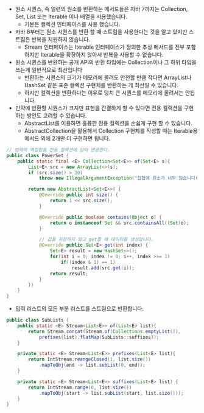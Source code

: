 * 원소 시퀀스, 즉 일련의 원소를 반환하는 메서드들은 자바 7까지는 Collection, Set, List 또는 Iterable 이나 배열을 사용했습니다. 
  * 기본은 컬렉션 인터페이스를 사용 했습니다. 
* 자바 8부터는 원소 시퀀스를 반환 할 때 스트림을 사용한다는 것을 알고 있지만 스트림은 반복을 지원하지 않습니다. 
  * Stream 인터페이스는 Iterable 인터페이스가 정의한 추상 메서드를 전부 포함하지만 Iterable을 확장하지 않아서 반복을 사용할 수 없습니다. 
* 원소 시퀀스를 반환하는 공개 API의 반환 타입에는 Collection이나 그 하위 타입을 쓰는게 일반적으로 최선입니다
  * 반환하는 시퀀스의 크기가 메모리에 올려도 안전할 만큼 작다면 ArrayList나 HashSet 같은 표준 컬렉션 구현체를 반환하는 게 최선일 수 있습니다.
  * 하지만 컬렉션을 반환하다는 이유로 덩치 큰 시퀀스를 메모리에 올려서는 안됩니다.
* 만약에 반환할 시퀀스가 크지만 표현을 간결하게 할 수 있다면 전용 컬렉션을 구현하는 방안도 고려할 수 있습니다. 
  * AbstractList를 이용하면 훌륭한 전용 컬렉션을 손쉽게 구현 할 수 있습니다. 
  * AbstractCollection을 활용해서 Collection 구현체를 작성할 때는 Iterable용 메서드 외에 2개만 더 구현하면 됩니다. 
```java
// 입력의 멱집합을 전용 컬렉션에 담아 반환한다. 
public class PowerSet {
    public static final <E> Collection<Set<E>> of(Set<E> s){
        List<E> src = new ArrayList<>(s);
        if (src.size() > 30)
            throw new IllegalArgumentException("집합에 원소가 너무 많습니다(최대 30개). : " + s);

        return new AbstractList<Set<E>>( {
            @Override public int size() {
                return 1 << src.size();
            }

            @Override public boolean contains(Object o) {
                return o instanceof Set && src.containsAll((Set)o);
            }

            // 값을 저장하지 않고 get할 때 데이터를 생성합니다. 
            @Override public Set<E> get(int index) {
                Set<E> result = new HashSet<>();
                for(int i = 0; index != 0; i++, index >>= 1)
                    if((index & 1) == 1)
                        result.add(src.get(i));
                return result;
            }
        })
    }
}
```

* 입력 리스트의 모든 부분 리스트를 스트림으로 반환합니다.
```java
public class SubLists {
    public static <E> Stream<List<E>> of(List<E> list){
        return Stream.concat(Stream.of(Collections.emptyList()),
            prefixes(list).flatMap(SubLists::suffixes));
    }

    private static <E> Stream<List<E>> prefixes(List<E> list){
        return IntStream.reangeClosed(1, list.size())
            .mapToObj(end -> list.subList(0, end));
    }

    private static <E> Stream<List<E>> suffixes(List<E> list) {
        return IntStream.range(0, list.size())
            .mapToObj(start -> list.subList(start, list.size()));
    }
}
```